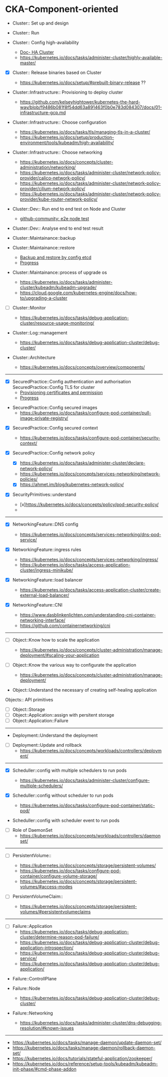 # CKA-Component-oriented

- Cluster:: Set up and design

- Cluster:: Run

- Cluster:: Config high-availability

    - [Doc- HA Cluster](https://kubernetes.io/docs/setup/production-environment/tools/kubeadm/high-availability/)
    - https://kubernetes.io/docs/tasks/administer-cluster/highly-available-master/

- [x] Cluster:: Release binaries based on Cluster
    
    - https://kubernetes.io/docs/setup/#prebuilt-binary-release ?? 

- Cluster::Infrastructure:: Provisioning to deploy cluster
    
    - https://github.com/kelseyhightower/kubernetes-the-hard-way/blob/f9486b081f8f54dd63a891463f0b0e783d084307/docs/01-infrastructure-gcp.md

- Cluster::Infrastructure:: Choose configuration
    
    - https://kubernetes.io/docs/tasks/tls/managing-tls-in-a-cluster/
    - https://kubernetes.io/docs/setup/production-environment/tools/kubeadm/high-availability/
    
- Cluster::Infrastructure:: Choose networking
    
    - https://kubernetes.io/docs/concepts/cluster-administration/networking/
    - https://kubernetes.io/docs/tasks/administer-cluster/network-policy-provider/calico-network-policy/
    - https://kubernetes.io/docs/tasks/administer-cluster/network-policy-provider/cilium-network-policy/
    - https://kubernetes.io/docs/tasks/administer-cluster/network-policy-provider/kube-router-network-policy/

- Cluster::Dev:: Run end to end test on Node and Cluster
    - [github-community: e2e node test](https://github.com/kubernetes/kubernetes/tree/master/test/e2e/node)

- Cluster::Dev:: Analyse end to end test result

- Cluster::Maintainance::backup

- Cluster::Maintainance::restore
  
    - [Backup and restore by config etcd](https://kubernetes.io/docs/tasks/administer-cluster/configure-upgrade-etcd/)
    - [Progress](./k8s-journey/k8s-practices/etcd/README.md)
 
- Cluster::Maintainance::process of upgrade os
    
    - https://kubernetes.io/docs/tasks/administer-cluster/kubeadm/kubeadm-upgrade/
    - https://cloud.google.com/kubernetes-engine/docs/how-to/upgrading-a-cluster

- [ ] Cluster::Monitor
    
    - https://kubernetes.io/docs/tasks/debug-application-cluster/resource-usage-monitoring/

- Cluster::Log::management
    
    - https://kubernetes.io/docs/tasks/debug-application-cluster/debug-cluster/

- Cluster::Architecture
   
   - https://kubernetes.io/docs/concepts/overview/components/

------

- [x] SecuredPractice::Config authentication and authorisation
SecuredPractice::Config TLS for cluster
    - [Provisioning certificates and permission](https://github.com/mmumshad/kubernetes-the-hard-way/blob/master/docs/04-certificate-authority.md)
    - [Progress](../k8s-practices/Secured-Cluster/README.md)

- SecuredPractice::Config secured images
    - https://kubernetes.io/docs/tasks/configure-pod-container/pull-image-private-registry/

- [x] SecuredPractice::Config secured context
    - https://kubernetes.io/docs/tasks/configure-pod-container/security-context/

- [x] SecuredPractice::Config network policy
    - [x] https://kubernetes.io/docs/tasks/administer-cluster/declare-network-policy/
    - https://kubernetes.io/docs/concepts/services-networking/network-policies/
    - [x] https://ahmet.im/blog/kubernetes-network-policy/
    
- [x] SecurityPrimitives::understand
    - [x]https://kubernetes.io/docs/concepts/policy/pod-security-policy/
    - 

------

- [x] NetworkingFeature::DNS config
    - https://kubernetes.io/docs/concepts/services-networking/dns-pod-service/

- [x] NetworkingFeature::ingress rules
    - https://kubernetes.io/docs/concepts/services-networking/ingress/
    - https://kubernetes.io/docs/tasks/access-application-cluster/ingress-minikube/
- [x] NetworkingFeature::load balancer
    - https://kubernetes.io/docs/tasks/access-application-cluster/create-external-load-balancer/ 

- [x] NetworkingFeature::CNI
    - https://www.dasblinkenlichten.com/understanding-cni-container-networking-interface/
    - https://github.com/containernetworking/cni

------

- [ ] Object::Know how to scale the application
    - https://kubernetes.io/docs/concepts/cluster-administration/manage-deployment/#scaling-your-application

- [ ] Object::Know the various way to configurate the application
    - https://kubernetes.io/docs/concepts/cluster-administration/manage-deployment/

- Object::Understand the necessary of creating self-healing application


Objects:: API primitives
- [ ] Object::Storage
- [ ] Object::Application::assign with persitent storage
- [ ] Object::Application::Failure

------ 

-  Deployment::Understand the deployment
- [ ] Deployment::Update and rollback
    - https://kubernetes.io/docs/concepts/workloads/controllers/deployment/

------ 

- [x] Scheduller::config with multiple schedulers to run pods
    - https://kubernetes.io/docs/tasks/administer-cluster/configure-multiple-schedulers/

- [x] Scheduller::config without scheduler to run pods
    - https://kubernetes.io/docs/tasks/configure-pod-container/static-pod/

- Scheduller::config with scheduler event to run pods

- [ ] Role of DaemonSet
    - https://kubernetes.io/docs/concepts/workloads/controllers/daemonset/

------

- [ ] PersistentVolume::
 
    - https://kubernetes.io/docs/concepts/storage/persistent-volumes/
    - https://kubernetes.io/docs/tasks/configure-pod-container/configure-volume-storage/
    - https://kubernetes.io/docs/concepts/storage/persistent-volumes/#access-modes

- [ ] PersistentVolumeClaim::

    - https://kubernetes.io/docs/concepts/storage/persistent-volumes/#persistentvolumeclaims

------

- [ ] Failure::Application
    - https://kubernetes.io/docs/tasks/debug-application-cluster/determine-reason-pod-failure/
    - https://kubernetes.io/docs/tasks/debug-application-cluster/debug-application-introspection/
    - https://kubernetes.io/docs/tasks/debug-application-cluster/debug-service/
    - https://kubernetes.io/docs/tasks/debug-application-cluster/debug-application/


- Failure::ControllPlane

- Failure::Node
    - https://kubernetes.io/docs/tasks/debug-application-cluster/debug-cluster/

- Failure::Networking
    - https://kubernetes.io/docs/tasks/administer-cluster/dns-debugging-resolution/#known-issues

------

- https://kubernetes.io/docs/tasks/manage-daemon/update-daemon-set/
- https://kubernetes.io/docs/tasks/manage-daemon/rollback-daemon-set/
- https://kubernetes.io/docs/tutorials/stateful-application/zookeeper/
- https://kubernetes.io/docs/reference/setup-tools/kubeadm/kubeadm-init-phase/#cmd-phase-addon
